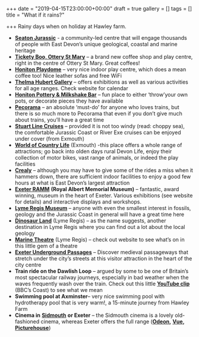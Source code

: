 +++
date = "2019-04-15T23:00:00+00:00"
draft = true
gallery = []
tags = []
title = "What if it rains?"

+++
Rainy days when on holiday at Hawley farm.

* [**Seaton Jurassic**](http://seatonjurassic.org/) - a community-led centre that will engage thousands of people with East Devon’s unique geological, coastal and marine heritage
* [**Tickety Boo, Ottery St Mary**](https://www.facebook.com/TicketyBooOSM/) – a brand new coffee shop and play centre, right in the centre of Ottery St Mary. Great coffees!
* [**Honiton Playdome**](http://www.theplaydome.com/) – very nice indoor play centre, which does a mean coffee too! Nice leather sofas and free WiFi
* [**Thelma Hubert Gallery**](http://www.thelmahulbert.com/) – offers exhibitions as well as various activities for all age ranges. Check website for calendar
* [**Honiton Pottery & Milkshake Bar**](http://www.honitonpottery.co.uk/) – fun place to either ‘throw’your own pots, or decorate pieces they have available
* [**Pecorama**](http://www.pecorama.info/) – an absolute ‘must-do’ for anyone who loves trains, but there is so much more to Pecorama that even if you don’t give much about trains, you’ll have a great time
* [**Stuart Line Cruises**](http://www.stuartlinecruises.co.uk/) – provided it is not too windy (read: choppy sea), the comfortable Jurassic Coast or River Exe cruises can be enjoyed under cover (from Exmouth)
* [**World of Country Life**](http://www.worldofcountrylife.co.uk/) (Exmouth) -this place offers a whole range of attractions; go back into olden days rural Devon Life, enjoy their collection of motor bikes, vast range of animals, or indeed the play facilities
* [**Crealy**](http://www.crealy.co.uk/devon/) – although you may have to give some of the rides a miss when it hammers down, there are sufficient indoor facilities to enjoy a good few hours at what is East Devon’s largest attraction
* [**Exeter RAMM**](http://www.rammuseum.org.uk/) **(Royal Albert Memorial Museum)** – fantastic, award winning, museum in the heart of Exeter. Various exhibitions (see website for details) and interactive displays and workshops.
* [**Lyme Regis Museum**](http://www.lymeregismuseum.co.uk/) – anyone with even the smallest interest in fossils, geology and the Jurassic Coast in general will have a great time here
* [**Dinosaur Land**](http://www.dinosaurland.co.uk/) (Lyme Regis) – as the name suggests, another destination in Lyme Regis where you can find out a lot about the local geology
* [**Marine Theatre**](http://www.marinetheatre.com/whats-on/) (Lyme Regis) – check out website to see what’s on in this little gem of a theatre
* [**Exeter Underground Passages**](http://www.exeter.gov.uk/index.aspx?articleid=2914) – Discover medieval passageways that stretch under the city’s streets at this visitor attraction in the heart of the city centre
* **Train ride on the Dawlish Loop** – argued by some to be one of Britain’s most spectacular railway journeys, especially in bad weather when the waves frequently wash over the train. Check out this little [**YouTube clip**](http://www.youtube.com/watch?v=16D1VrCQJYQ) (BBC’s Coast) to see what we mean
* **Swimming pool at Axminster**– very nice swimming pool with hydrotherapy pool that is very warm!, a 15-minute journey from Hawley Farm
* **Cinema in** [**Sidmouth**](http://sidmouth.scottcinemas.co.uk/) **or Exeter** – the Sidmouth cinema is a lovely old-fashioned cinema, whereas Exeter offers the full range ([**Odeon**](http://www.odeon.co.uk/cinemas/exeter/90/)**,** [**Vue**](http://www.myvue.com/home/cinema/exeter)**,** [**Picturehouse**](http://www.picturehouses.co.uk/cinema/Exeter_Picturehouse/))
